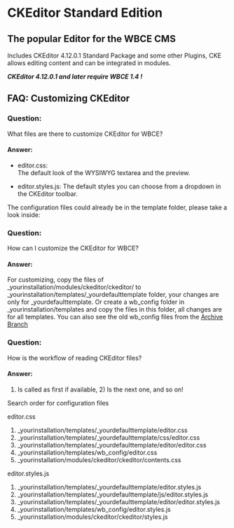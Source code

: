 # CKEditor Standard Edition

## The popular Editor for the WBCE CMS
Includes CKEditor 4.12.0.1 Standard Package and some other Plugins, CKE allows editing content and can be integrated in modules.

***CKEditor 4.12.0.1 and later require WBCE 1.4 !***


## FAQ: Customizing CKEditor

### Question:

What files are there to customize CKEditor for WBCE?

#### Answer:

+ editor.css:	
The default look of the WYSIWYG textarea and the preview.

+ editor.styles.js:
The default styles you can choose from a dropdown in the CKEditor toolbar.

The configuration files could already be in the template folder, please take a look inside:

### Question:

How can I customize the CKEditor for WBCE?

#### Answer:

For customizing, copy the files of _yourinstallation/modules/ckeditor/ckeditor/ to _yourinstallation/templates/_yourdefaulttemplate folder, your changes are only for _yourdefaulttemplate. 
Or create a wb_config folder in _yourinstallation/templates and copy the files in this folder, all changes are for all templates.
You can also see the old wb_config files from the [Archive Branch](https://github.com/Colinax/CKEditor/tree/archive/wb_config)

### Question:

How is the workflow of reading CKEditor files?

#### Answer:

1) Is called as first if available, 2) Is the next one, and so on!

Search order for configuration files 

editor.css

1) _yourinstallation/templates/_yourdefaulttemplate/editor.css
2) _yourinstallation/templates/_yourdefaulttemplate/css/editor.css
3) _yourinstallation/templates/_yourdefaulttemplate/editor/editor.css
4) _yourinstallation/templates/wb_config/editor.css
5) _yourinstallation/modules/ckeditor/ckeditor/contents.css

editor.styles.js

1) _yourinstallation/templates/_yourdefaulttemplate/editor.styles.js
2) _yourinstallation/templates/_yourdefaulttemplate/js/editor.styles.js
3) _yourinstallation/templates/_yourdefaulttemplate/editor/editor.styles.js
4) _yourinstallation/templates/wb_config/editor.styles.js
5) _yourinstallation/modules/ckeditor/ckeditor/styles.js